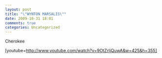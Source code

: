 ```yaml
---
layout: post
title: "\"WYNTON MARSALIS\""
date: 2009-10-31 18:01
comments: true
categories: Uncategorized
---
```

Cherokee

[youtube=http://www.youtube.com/watch?v=9OtZrIjQuwA&w=425&h=355]
